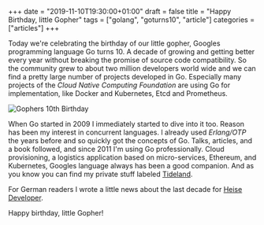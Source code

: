 +++
date = "2019-11-10T19:30:00+01:00"
draft = false
title = "Happy Birthday, little Gopher"
tags = ["golang", "goturns10", "article"]
categories = ["articles"]
+++

Today we're celebrating the birthday of our little gopher, Googles programming language Go turns 10. A decade of growing and getting better every year without breaking the promise of source code compatibility. So the community grew to about two million developers world wide and we can find a pretty large number of projects developed in Go. Especially many projects of the _Cloud Native Computing Foundation_ are using Go for implementation, like Docker and Kubernetes, Etcd and Prometheus. 

![Gophers 10th Birthday ](https://blog.golang.org/10years/gopher10th-small.jpg)

When Go started in 2009 I immediately started to dive into it too. Reason has been my interest in concurrent languages. l already used _Erlang/OTP_ the years before and so quickly got the concepts of Go. Talks, articles, and a book followed, and since 2011 I'm using Go professionally. Cloud provisioning, a logistics application based on micro-services, Ethereum, and Kubernetes, Googles language always has been a good companion. And as you know you can find my private stuff labeled [Tideland](https://github.com/tideland/go).

For German readers I wrote a little news about the last decade for [Heise Developer](https://www.heise.de/developer/meldung/Programmiersprache-Go-feiert-zehnten-Geburtstag-4583503.html).

Happy birthday, little Gopher!
